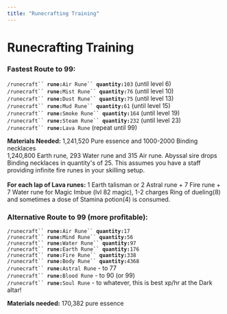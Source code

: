 ```yaml
---
title: "Runecrafting Training"
---
```


# Runecrafting Training

### Fastest Route to 99:

`/runecraft`` `**`rune:`**`Air Rune`` `**`quantity:`**`103` (until level 6) \
`/runecraft`` `**`rune:`**`Mist Rune`` `**`quantity:`**`76` (until level 10) \
`/runecraft`` `**`rune:`**`Dust Rune`` `**`quantity:`**`75` (until level 13) \
`/runecraft`` `**`rune:`**`Mud Rune`` `**`quantity:`**`61` (until level 15) \
`/runecraft`` `**`rune:`**`Smoke Rune`` `**`quantity:`**`164` (until level 19) \
`/runecraft`` `**`rune:`**`Steam Rune`` `**`quantity:`**`232` (until level 23) \
`/runecraft`` `**`rune:`**`Lava Rune` (repeat until 99)

**Materials Needed:** 1,241,520 Pure essence and 1000-2000 Binding necklaces \
1,240,800 Earth rune, 293 Water rune and 315 Air rune. Abyssal sire drops Binding necklaces in quantity's of 25. This assumes you have a staff providing infinite fire runes in your skilling setup.\
\
**For each lap of Lava runes:** 1 Earth talisman or 2 Astral rune + 7 Fire rune + 7 Water rune for Magic Imbue (lvl 82 magic), 1-2 charges Ring of dueling(8) and sometimes a dose of Stamina potion(4) is consumed.

### Alternative Route to 99 (more profitable):

`/runecraft`` `**`rune:`**`Air Rune`` `**`quantity:`**`17`\
`/runecraft`` `**`rune:`**`Mind Rune`` `**`quantity:`**`56`\
`/runecraft`` `**`rune:`**`Water Rune`` `**`quantity:`**`97`\
`/runecraft`` `**`rune:`**`Earth Rune`` `**`quantity:`**`176`\
`/runecraft`` `**`rune:`**`Fire Rune`` `**`quantity:`**`338`\
`/runecraft`` `**`rune:`**`Body Rune`` `**`quantity:`**`4368`\
`/runecraft`` `**`rune:`**`Astral Rune` - to 77\
`/runecraft`` `**`rune:`**`Blood Rune` - to 90 (or 99)\
`/runecraft`` `**`rune:`**`Soul Rune` - to whatever, this is best xp/hr at the Dark altar!

**Materials needed:** 170,382 pure essence
